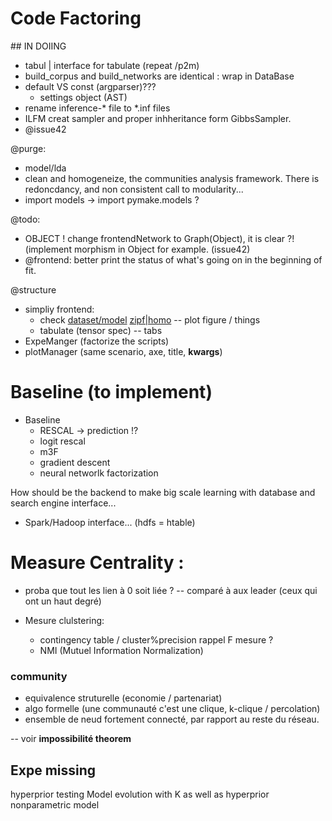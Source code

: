 # Code Factoring

## IN DOIING
* tabul | interface for tabulate (repeat /p2m)
* build_corpus and build_networks are identical : wrap in DataBase
* default VS const (argparser)???
    * settings object (AST)
* rename inference-\* file to \*.inf files
* ILFM creat sampler and proper inhheritance form GibbsSampler.
* @issue42


@purge: 
* model/lda
* clean and homogeneize, the communities analysis framework. There is redoncdancy, and non consistent call to modularity...
* import models -> import pymake.models ?

@todo: 
* OBJECT ! change frontendNetwork to Graph(Object), it is clear ?! (implement morphism in Object for example. (issue42)
* @frontend: better print the status of what's going on in the beginning of fit.

@structure
* simpliy frontend:
    * check [dataset/model](source) [zipf|homo](measure)  -- plot figure / things
    * tabulate (tensor spec)  -- tabs
* ExpeManger (factorize the scripts)
* plotManager (same scenario, axe, title, **kwargs**)


# Baseline (to implement)

* Baseline
    * RESCAL -> prediction !?
    * logit rescal
    * m3F
    * gradient descent
    * neural networlk factorization

How should be the backend to make big scale learning with database and search engine interface...
* Spark/Hadoop interface... (hdfs = htable)

# Measure Centrality :
* proba que tout les lien à 0 soit liée ?  -- comparé à aux leader (ceux qui ont un haut degré)

* Mesure clulstering: 
    * contingency table / cluster%precision rappel F mesure ?
    * NMI (Mutuel Information Normalization)

### community
* equivalence struturelle (economie / partenariat)
* algo formelle (une communauté c'est une clique, k-clique / percolation)
* ensemble de neud fortement connecté, par rapport au reste du réseau.

-- voir **impossibilité theorem**

## Expe missing
hyperprior testing
Model evolution with K as well as hyperprior nonparametric model
